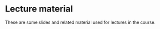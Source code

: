 Lecture material
======================

These are some slides and related material used for lectures in the course.
